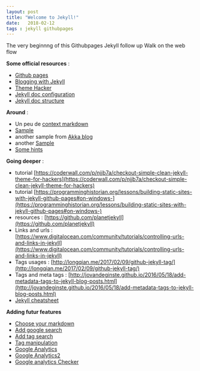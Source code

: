 ```yaml
---
layout: post
title: "Welcome to Jekyll!"
date:   2018-02-12
tags : jekyll githubpages
---
```


The very beginnng of this Githubpages Jekyll follow up Walk on the web flow

**Some official resources** :
* [Github pages](https://pages.github.com/)
* [Blogging with Jekyll](https://help.github.com/articles/using-jekyll-as-a-static-site-generator-with-github-pages/)
* [Theme Hacker](https://github.com/pages-themes/hacker)
* [Jekyll doc configuration](https://jekyllrb.com/docs/configuration/)
* [Jekyll doc structure](https://jekyllrb.com/docs/structure/)

**Around** :
* Un peu de [context markdown](https://blog.wax-o.com/2014/04/tutoriel-un-guide-pour-bien-commencer-avec-markdown/)
* [Sample](https://github.com/tocttou/hacker-blog)
* another sample from [Akka blog](https://github.com/akka/old-blog)
* another [Sample](https://github.com/Velko/XTest/tree/8b8aa9430ee31ba21de7b6e24946022ba992483c/docs)
* [Some hints](https://ines.io/blog/the-ultimate-guide-static-websites-jekyll)

**Going deeper** :
* tutorial [https://coderwall.com/p/njjb7a/checkout-simple-clean-jekyll-theme-for-hackers](https://coderwall.com/p/njjb7a/checkout-simple-clean-jekyll-theme-for-hackers)
* tutorial [https://programminghistorian.org/lessons/building-static-sites-with-jekyll-github-pages#on-windows-](https://programminghistorian.org/lessons/building-static-sites-with-jekyll-github-pages#on-windows-)
* resources : [https://github.com/planetjekyll](https://github.com/planetjekyll)
* Links and urls : [https://www.digitalocean.com/community/tutorials/controlling-urls-and-links-in-jekyll](https://www.digitalocean.com/community/tutorials/controlling-urls-and-links-in-jekyll)
* Tags usages : [http://longqian.me/2017/02/09/github-jekyll-tag/](http://longqian.me/2017/02/09/github-jekyll-tag/)
* Tags and meta tags : [http://jovandeginste.github.io/2016/05/18/add-metadata-tags-to-jekyll-blog-posts.html](http://jovandeginste.github.io/2016/05/18/add-metadata-tags-to-jekyll-blog-posts.html)
* [Jekyll cheatsheet](https://devhints.io/jekyll)

**Adding futur features**
* [Choose your markdown](https://ilovesymposia.com/2015/01/04/some-things-i-learned-while-building-a-site-on-github-pages/)
* [Add google search](https://digitaldrummerj.me/blogging-on-github-part-7-adding-a-custom-google-search/)
* [Add tag search](https://alexpearce.me/2012/04/simple-jekyll-searching/)
* [Tag manipulation](http://longqian.me/2017/02/09/github-jekyll-tag/)
* [Google Analytics](https://michaelsoolee.com/google-analytics-jekyll/)
* [Google Analytics2](https://desiredpersona.com/google-analytics-jekyll/)
* [Google analytics Checker](http://www.gachecker.com/)
